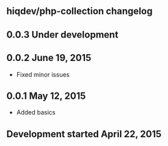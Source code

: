 hiqdev/php-collection changelog
-------------------------------

## 0.0.3 Under development


## 0.0.2 June 19, 2015

- Fixed minor issues

## 0.0.1 May 12, 2015

- Added basics

## Development started April 22, 2015

